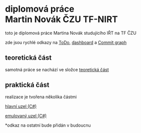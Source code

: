# diplomová práce </br>Martin Novák ČZU TF-NIRT

toto je diplomová práce Martina Novák studujícího IŘT na TF ČZU

zde jsou rychlé odkazy na [ToDo](https://github.com/pjocesoj/diplomka_git/issues), [dashboard](https://github.com/users/pjocesoj/projects/3/views/7) a [Commit graph](https://github.com/pjocesoj/diplomka_git/network)

## teoretická část
samotná práce se nachází ve složce [teoretická část](https://github.com/pjocesoj/diplomka_git/tree/main/teoretick%C3%A1%20%C4%8D%C3%A1st)

## praktická část
realizace je tvořena několika částmi

[hlavní uzel (C#)](https://github.com/pjocesoj/diplomka_git/tree/main/praktick%C3%A1%20%C4%8D%C3%A1st/HlavniUzel)

[emulovaný uzel (C#)](https://github.com/pjocesoj/diplomka_git/tree/main/praktick%C3%A1%20%C4%8D%C3%A1st/NodeEmulator)

*odkaz na ostatní bude přidán v budoucnu



